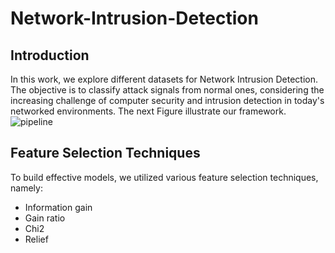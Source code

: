 # Network-Intrusion-Detection

## Introduction
In this work, we explore different datasets for Network Intrusion Detection. The objective is to classify attack signals from normal ones, considering the increasing challenge of computer security and intrusion detection in today's networked environments. The next Figure illustrate our framework.
![pipeline](https://github.com/yousofsaleh25/Network-Intrusion-Detection/assets/43546116/08274850-2e21-41f2-846a-0de7c2e3ffdd)

## Feature Selection Techniques
To build effective models, we utilized various feature selection techniques, namely:

- Information gain
- Gain ratio
- Chi2
- Relief

